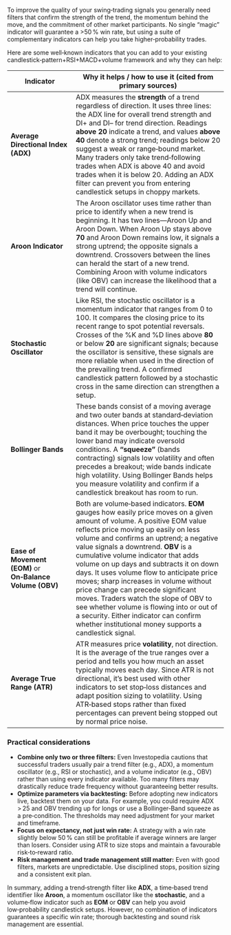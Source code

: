 To improve the quality of your swing‑trading signals you generally need filters that confirm the strength of the trend, the momentum behind the move, and the commitment of other market participants.  No single “magic” indicator will guarantee a >50 % win rate, but using a suite of complementary indicators can help you take higher‑probability trades.

Here are some well‑known indicators that you can add to your existing candlestick‑pattern+RSI+MACD+volume framework and why they can help:

| Indicator                                                 | Why it helps / how to use it (cited from primary sources)                                                                                                                                                                                                                                                                                                                                                                                                                                                                                                                                                                                                   |
| --------------------------------------------------------- | ----------------------------------------------------------------------------------------------------------------------------------------------------------------------------------------------------------------------------------------------------------------------------------------------------------------------------------------------------------------------------------------------------------------------------------------------------------------------------------------------------------------------------------------------------------------------------------------------------------------------------------------------------------- |
| **Average Directional Index (ADX)**                       | ADX measures the **strength** of a trend regardless of direction. It uses three lines: the ADX line for overall trend strength and DI+ and DI– for trend direction. Readings **above 20** indicate a trend, and values **above 40** denote a strong trend; readings below 20 suggest a weak or range‑bound market. Many traders only take trend‑following trades when ADX is above 40 and avoid trades when it is below 20. Adding an ADX filter can prevent you from entering candlestick setups in choppy markets.                                                                                                                                        |
| **Aroon Indicator**                                       | The Aroon oscillator uses time rather than price to identify when a new trend is beginning. It has two lines—Aroon Up and Aroon Down. When Aroon Up stays above **70** and Aroon Down remains low, it signals a strong uptrend; the opposite signals a downtrend. Crossovers between the lines can herald the start of a new trend. Combining Aroon with volume indicators (like OBV) can increase the likelihood that a trend will continue.                                                                                                                                                                                                               |
| **Stochastic Oscillator**                                 | Like RSI, the stochastic oscillator is a momentum indicator that ranges from 0 to 100. It compares the closing price to its recent range to spot potential reversals. Crosses of the %K and %D lines above **80** or below **20** are significant signals; because the oscillator is sensitive, these signals are more reliable when used in the direction of the prevailing trend. A confirmed candlestick pattern followed by a stochastic cross in the same direction can strengthen a setup.                                                                                                                                                            |
| **Bollinger Bands**                                       | These bands consist of a moving average and two outer bands at standard‑deviation distances. When price touches the upper band it may be overbought; touching the lower band may indicate oversold conditions. A **“squeeze”** (bands contracting) signals low volatility and often precedes a breakout; wide bands indicate high volatility. Using Bollinger Bands helps you measure volatility and confirm if a candlestick breakout has room to run.                                                                                                                                                                                                     |
| **Ease of Movement (EOM)** or **On‑Balance Volume (OBV)** | Both are volume‑based indicators. **EOM** gauges how easily price moves on a given amount of volume. A positive EOM value reflects price moving up easily on less volume and confirms an uptrend; a negative value signals a downtrend. **OBV** is a cumulative volume indicator that adds volume on up days and subtracts it on down days. It uses volume flow to anticipate price moves; sharp increases in volume without price change can precede significant moves. Traders watch the slope of OBV to see whether volume is flowing into or out of a security. Either indicator can confirm whether institutional money supports a candlestick signal. |
| **Average True Range (ATR)**                              | ATR measures price **volatility**, not direction. It is the average of the true ranges over a period and tells you how much an asset typically moves each day. Since ATR is not directional, it’s best used with other indicators to set stop‑loss distances and adapt position sizing to volatility. Using ATR‑based stops rather than fixed percentages can prevent being stopped out by normal price noise.                                                                                                                                                                                                                                              |

### Practical considerations

* **Combine only two or three filters:** Even Investopedia cautions that successful traders usually pair a trend filter (e.g., ADX), a momentum oscillator (e.g., RSI or stochastic), and a volume indicator (e.g., OBV) rather than using every indicator available. Too many filters may drastically reduce trade frequency without guaranteeing better results.
* **Optimize parameters via backtesting:** Before adopting new indicators live, backtest them on your data. For example, you could require ADX > 25 and OBV trending up for longs or use a Bollinger‑Band squeeze as a pre‑condition. The thresholds may need adjustment for your market and timeframe.
* **Focus on expectancy, not just win rate:** A strategy with a win rate slightly below 50 % can still be profitable if average winners are larger than losers. Consider using ATR to size stops and maintain a favourable risk‑to‑reward ratio.
* **Risk management and trade management still matter:** Even with good filters, markets are unpredictable. Use disciplined stops, position sizing and a consistent exit plan.

In summary, adding a trend‑strength filter like **ADX**, a time‑based trend identifier like **Aroon**, a momentum oscillator like the **stochastic**, and a volume‑flow indicator such as **EOM** or **OBV** can help you avoid low‑probability candlestick setups. However, no combination of indicators guarantees a specific win rate; thorough backtesting and sound risk management are essential.
